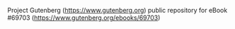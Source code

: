 Project Gutenberg (https://www.gutenberg.org) public repository for
eBook #69703 (https://www.gutenberg.org/ebooks/69703)
